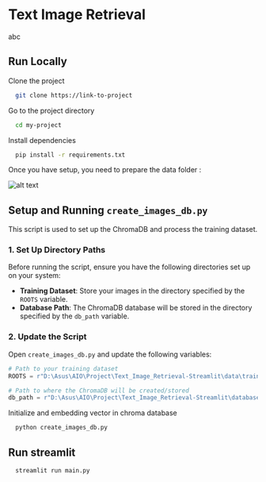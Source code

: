 
# Text Image Retrieval

abc



## Run Locally

Clone the project

```bash
  git clone https://link-to-project
```

Go to the project directory

```bash
  cd my-project
```

Install dependencies

```bash
  pip install -r requirements.txt
```

Once you have setup, you need to prepare the data folder :

![alt text](https://lh3.googleusercontent.com/fife/ALs6j_FETe8kv_AHLGFcIq39cFf4p2F286SnLB_AmbBzFIooSl_AKWhZwYSxJZmDVcOSea7WRDG9VhdhdjM2Z7nJ4I4bTGW6_Ug6ZVOsOyXPIAl54KR_jtxvalcD9MpvKTY_qmjZ8uqYgz6XxFaGpGHMytk_seD_bVNrRCxffYd-apnAnHoGb1fyFD2v1B5rIjY5pB5gAOVUyG_WnM8K6mr535w9URVuKtVZH5jVmXajGMPXpw-U64Y8HHsTWOYULCTOra276aQ5v6fSmvAbprhY2Wg25YwJKQmf31BqPI8pyvoBaI_2ReS65XhZCBGZz2P5KizjQ32cnJOs3JjsmrBjGuXhiVbwp1iGGGDws-STsDgHTvTgZ2PjLMFyp78AbQpIuVauslyWL4Hn2EN3xoGZmC-TZTTXUjpQJgqWtml3iFonOfj7aWwC6v0buRFYzNHfBQLHTPHT8TltN-QZ2iLzFu3Nnepq0-9cUbD8Mv3x3RmHFa-2nvpWqEUE3MnU8mRiAEn4-VOxFSGKTWyBRe6x30AzgdmE0elpKBCfkfUjkNpgYjU71RgIWxadPDaErQxtUkBHzLeEQnd4sSTthWX_zv51Qkr9RLKCgj5VyetqRJfRaMqHnPlrzjFHuUSO7s_OZdHuD5siQTGXV9tNTjOhemiHS5TPlcC2J151mxqRpSx4xHzl2PfuRaGaDJ6qXE2DR_GJC7NnOsDf2uo3tTPfIiqk3o6D9_qLFENjM7CuaoxVX37C8pqUZ2vo0FxxEFGy6c1JurSwjUYskiNuHeHDSJfqQbIzXM_JGbHzHWtA_RqHloety_d6CrcPHWMbx3bZ4X8MGbngl8yKhwE0znPqLaPR0x2Lqmk_eGZyMhMC9mXSXqzZ7HRs-vVdLDoglT87bmp5Xw1AUOzn8yJj7UlsIPy8EFiY77z0pHEpIxiyUqFiNl2PDl0OpE_8gH1XhGCgfaLDPk5MVdJq77RsNdXo51WOqmOUSd9NM7qebKIykO1uK3jI5DTUdxMVd_9dg-kZRopSRBH_NrlTjGxfP3THRF3Qw9EY6Lwd6kKxne-b1PovMNJ2nRwbqoc8GEO7U5QaZOhPgn4PzbbwvAATwAi8G2wHd1aN2ds2CiFkqe1idFnESY4Hqfl7kkBuZ6wUfEokPTcfpm5T-i7wNpwWh4XI8VBp7HR3nT7_CA85SfhqSSsdps4m31LkB9i0zoznV2R9EnfY7GI_yOFBuWrRXvA4IZGvOBzZIJWhVySa9dVo0Jrmz20YRQPGhP077MstUfRPiOQ7rjNoTYtYy_6BVg9eHzXj5CP6nzfl-IMwBstvU0GxA1Ggykm3hfgbrBMa_CoRoKsQ09ZKaS-ojHsMpkAz627G9axUpB1D6STmJKsodiF2ePzbTlhcbl97g-FWOyCEi1cSw4MhSaPTr4odZ4cjD7JHJupQt0SIZTnXNxuSCO0Y_t0KD0AQrWroFlz9NfUshg4UX3aokgZbGwLDHERimwzL1tiX69lRH5CxZ1349km1BkjDpJAQSq66l-L_ZITd0-19lUUQY7n50UfV-9DYpukZC_KqEKREvhWXMfliGzFsarvDyHLDp24n0_okqQmLN_aKFNmsuGH53z-6h5OpSA=w2561-h1219)

## Setup and Running `create_images_db.py`

This script is used to set up the ChromaDB and process the training dataset.

### 1. Set Up Directory Paths

Before running the script, ensure you have the following directories set up on your system:

- **Training Dataset**: Store your images in the directory specified by the `ROOTS` variable.
- **Database Path**: The ChromaDB database will be stored in the directory specified by the `db_path` variable.

### 2. Update the Script

Open `create_images_db.py` and update the following variables:

```python
# Path to your training dataset
ROOTS = r"D:\Asus\AIO\Project\Text_Image_Retrieval-Streamlit\data\train"

# Path to where the ChromaDB will be created/stored
db_path = r"D:\Asus\AIO\Project\Text_Image_Retrieval-Streamlit\database"


```
Initialize and embedding vector in chroma database

```bash
  python create_images_db.py
```

## Run streamlit

```bash
  streamlit run main.py
```

